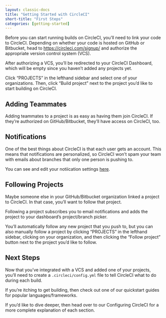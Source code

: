 ```yaml
---
layout: classic-docs
title: "Getting Started with CircleCI"
short-title: "First Steps"
categories: [getting-started]
---
```


Before you can start running builds on CircleCI, you’ll need to link your code to CircleCI. Depending on whether your code is hosted on GitHub or Bitbucket, head to https://circleci.com/signup/ and authorize the appropriate version control system (VCS).

After authorizing a VCS, you’ll be redirected to your CircleCI Dashboard, which will be empty since you haven’t added any projects yet.

Click “PROJECTS” in the lefthand sidebar and select one of your organizations. Then, click “Build project” next to the project you’d like to start building on CircleCI.

## Adding Teammates

Adding teammates to a project is as easy as having them join CircleCI. If they’re authorized on GitHub/Bitbucket, they’ll have access on CircleCI, too.

## Notifications

One of the best things about CircleCI is that each user gets an account.
This means that notifications are personalized, so CircleCI won’t spam your team with emails about branches that only one person is pushing to.

You can see and edit your notiication settings [here](https://circleci.com/account/notifications).

## Following Projects

Maybe someone else in your GitHub/Bitbucket organization linked a project to CircleCI. In that case, you’ll want to follow that project.

Following a project subscribes you to email notifications and adds the project to your dashboard’s project/branch picker.

You’ll automatically follow any new project that you push to, but you can also manually follow a project by clicking “PROJECTS” in the lefthand sidebar, clicking on your organization, and then clicking the “Follow project” button next to the project you’d like to follow.

## Next Steps

Now that you’ve integrated with a VCS and added one of your projects, you’ll need to create a `.circleci/config.yml` file to tell CircleCI what to do during each build.

If you’re itching to get building, then check out one of our quickstart guides for popular languages/frameworks.

If you’d like to dive deeper, then head over to our Configuring CircleCI for a more complete explanation of each section.
